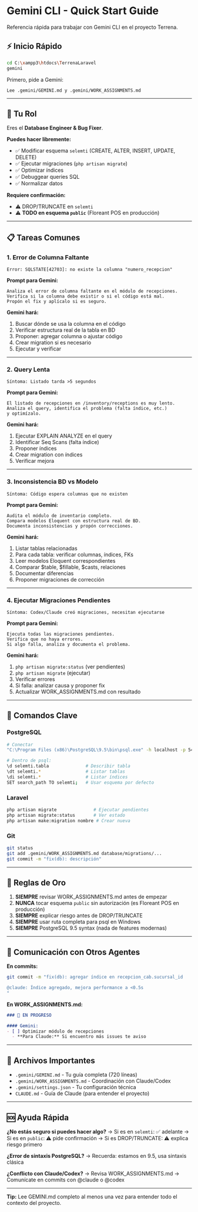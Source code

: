# Gemini CLI - Quick Start Guide

Referencia rápida para trabajar con Gemini CLI en el proyecto Terrena.

## ⚡ Inicio Rápido

```bash
cd C:\xampp3\htdocs\TerrenaLaravel
gemini
```

Primero, pide a Gemini:
```
Lee .gemini/GEMINI.md y .gemini/WORK_ASSIGNMENTS.md
```

---

## 🎯 Tu Rol

Eres el **Database Engineer & Bug Fixer**.

**Puedes hacer libremente:**
- ✅ Modificar esquema `selemti` (CREATE, ALTER, INSERT, UPDATE, DELETE)
- ✅ Ejecutar migraciones (`php artisan migrate`)
- ✅ Optimizar índices
- ✅ Debuggear queries SQL
- ✅ Normalizar datos

**Requiere confirmación:**
- ⚠️ DROP/TRUNCATE en `selemti`
- ⚠️ **TODO en esquema `public`** (Floreant POS en producción)

---

## 📋 Tareas Comunes

### 1. Error de Columna Faltante
```
Error: SQLSTATE[42703]: no existe la columna "numero_recepcion"
```

**Prompt para Gemini:**
```
Analiza el error de columna faltante en el módulo de recepciones.
Verifica si la columna debe existir o si el código está mal.
Propón el fix y aplícalo si es seguro.
```

**Gemini hará:**
1. Buscar dónde se usa la columna en el código
2. Verificar estructura real de la tabla en BD
3. Proponer: agregar columna o ajustar código
4. Crear migration si es necesario
5. Ejecutar y verificar

---

### 2. Query Lenta
```
Síntoma: Listado tarda >5 segundos
```

**Prompt para Gemini:**
```
El listado de recepciones en /inventory/receptions es muy lento.
Analiza el query, identifica el problema (falta índice, etc.)
y optimízalo.
```

**Gemini hará:**
1. Ejecutar EXPLAIN ANALYZE en el query
2. Identificar Seq Scans (falta índice)
3. Proponer índices
4. Crear migration con índices
5. Verificar mejora

---

### 3. Inconsistencia BD vs Modelo
```
Síntoma: Código espera columnas que no existen
```

**Prompt para Gemini:**
```
Audita el módulo de inventario completo.
Compara modelos Eloquent con estructura real de BD.
Documenta inconsistencias y propón correcciones.
```

**Gemini hará:**
1. Listar tablas relacionadas
2. Para cada tabla: verificar columnas, índices, FKs
3. Leer modelos Eloquent correspondientes
4. Comparar $table, $fillable, $casts, relaciones
5. Documentar diferencias
6. Proponer migraciones de corrección

---

### 4. Ejecutar Migraciones Pendientes
```
Síntoma: Codex/Claude creó migraciones, necesitan ejecutarse
```

**Prompt para Gemini:**
```
Ejecuta todas las migraciones pendientes.
Verifica que no haya errores.
Si algo falla, analiza y documenta el problema.
```

**Gemini hará:**
1. `php artisan migrate:status` (ver pendientes)
2. `php artisan migrate` (ejecutar)
3. Verificar errores
4. Si falla: analizar causa y proponer fix
5. Actualizar WORK_ASSIGNMENTS.md con resultado

---

## 🔑 Comandos Clave

### PostgreSQL
```bash
# Conectar
"C:\Program Files (x86)\PostgreSQL\9.5\bin\psql.exe" -h localhost -p 5433 -U postgres -d pos

# Dentro de psql:
\d selemti.tabla              # Describir tabla
\dt selemti.*                 # Listar tablas
\di selemti.*                 # Listar índices
SET search_path TO selemti;   # Usar esquema por defecto
```

### Laravel
```bash
php artisan migrate              # Ejecutar pendientes
php artisan migrate:status       # Ver estado
php artisan make:migration nombre # Crear nueva
```

### Git
```bash
git status
git add .gemini/WORK_ASSIGNMENTS.md database/migrations/...
git commit -m "fix(db): descripción"
```

---

## 🚨 Reglas de Oro

1. **SIEMPRE** revisar WORK_ASSIGNMENTS.md antes de empezar
2. **NUNCA** tocar esquema `public` sin autorización (es Floreant POS en producción)
3. **SIEMPRE** explicar riesgo antes de DROP/TRUNCATE
4. **SIEMPRE** usar ruta completa para psql en Windows
5. **SIEMPRE** PostgreSQL 9.5 syntax (nada de features modernas)

---

## 💬 Comunicación con Otros Agentes

**En commits:**
```bash
git commit -m "fix(db): agregar índice en recepcion_cab.sucursal_id

@claude: Índice agregado, mejora performance a <0.5s
"
```

**En WORK_ASSIGNMENTS.md:**
```markdown
### 🔄 EN PROGRESO

#### Gemini:
- [ ] Optimizar módulo de recepciones
  - **Para Claude:** Si encuentro más issues te aviso
```

---

## 📁 Archivos Importantes

- `.gemini/GEMINI.md` - Tu guía completa (720 líneas)
- `.gemini/WORK_ASSIGNMENTS.md` - Coordinación con Claude/Codex
- `.gemini/settings.json` - Tu configuración técnica
- `CLAUDE.md` - Guía de Claude (para entender el proyecto)

---

## 🆘 Ayuda Rápida

**¿No estás seguro si puedes hacer algo?**
→ Si es en `selemti`: ✅ adelante
→ Si es en `public`: ⚠️ pide confirmación
→ Si es DROP/TRUNCATE: ⚠️ explica riesgo primero

**¿Error de sintaxis PostgreSQL?**
→ Recuerda: estamos en 9.5, usa sintaxis clásica

**¿Conflicto con Claude/Codex?**
→ Revisa WORK_ASSIGNMENTS.md
→ Comunícate en commits con @claude o @codex

---

**Tip:** Lee GEMINI.md completo al menos una vez para entender todo el contexto del proyecto.

